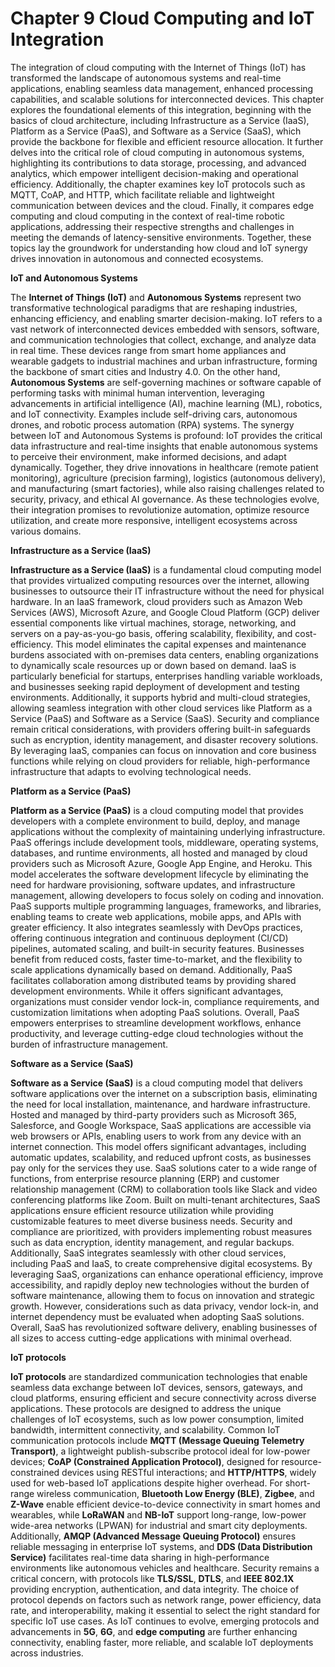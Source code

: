 # Chapter 9 Cloud Computing and IoT Integration

The integration of cloud computing with the Internet of Things (IoT) has transformed the landscape of autonomous systems and real-time applications, enabling seamless data management, enhanced processing capabilities, and scalable solutions for interconnected devices. This chapter explores the foundational elements of this integration, beginning with the basics of cloud architecture, including Infrastructure as a Service (IaaS), Platform as a Service (PaaS), and Software as a Service (SaaS), which provide the backbone for flexible and efficient resource allocation. It further delves into the critical role of cloud computing in autonomous systems, highlighting its contributions to data storage, processing, and advanced analytics, which empower intelligent decision-making and operational efficiency. Additionally, the chapter examines key IoT protocols such as MQTT, CoAP, and HTTP, which facilitate reliable and lightweight communication between devices and the cloud. Finally, it compares edge computing and cloud computing in the context of real-time robotic applications, addressing their respective strengths and challenges in meeting the demands of latency-sensitive environments. Together, these topics lay the groundwork for understanding how cloud and IoT synergy drives innovation in autonomous and connected ecosystems.

**IoT and Autonomous Systems**

The **Internet of Things (IoT)** and **Autonomous Systems** represent two transformative technological paradigms that are reshaping industries, enhancing efficiency, and enabling smarter decision-making. IoT refers to a vast network of interconnected devices embedded with sensors, software, and communication technologies that collect, exchange, and analyze data in real time. These devices range from smart home appliances and wearable gadgets to industrial machines and urban infrastructure, forming the backbone of smart cities and Industry 4.0. On the other hand, **Autonomous Systems** are self-governing machines or software capable of performing tasks with minimal human intervention, leveraging advancements in artificial intelligence (AI), machine learning (ML), robotics, and IoT connectivity. Examples include self-driving cars, autonomous drones, and robotic process automation (RPA) systems. The synergy between IoT and Autonomous Systems is profound: IoT provides the critical data infrastructure and real-time insights that enable autonomous systems to perceive their environment, make informed decisions, and adapt dynamically. Together, they drive innovations in healthcare (remote patient monitoring), agriculture (precision farming), logistics (autonomous delivery), and manufacturing (smart factories), while also raising challenges related to security, privacy, and ethical AI governance. As these technologies evolve, their integration promises to revolutionize automation, optimize resource utilization, and create more responsive, intelligent ecosystems across various domains.

**Infrastructure as a Service (IaaS)**

**Infrastructure as a Service (IaaS)** is a fundamental cloud computing model that provides virtualized computing resources over the internet, allowing businesses to outsource their IT infrastructure without the need for physical hardware. In an IaaS framework, cloud providers such as Amazon Web Services (AWS), Microsoft Azure, and Google Cloud Platform (GCP) deliver essential components like virtual machines, storage, networking, and servers on a pay-as-you-go basis, offering scalability, flexibility, and cost-efficiency. This model eliminates the capital expenses and maintenance burdens associated with on-premises data centers, enabling organizations to dynamically scale resources up or down based on demand. IaaS is particularly beneficial for startups, enterprises handling variable workloads, and businesses seeking rapid deployment of development and testing environments. Additionally, it supports hybrid and multi-cloud strategies, allowing seamless integration with other cloud services like Platform as a Service (PaaS) and Software as a Service (SaaS). Security and compliance remain critical considerations, with providers offering built-in safeguards such as encryption, identity management, and disaster recovery solutions. By leveraging IaaS, companies can focus on innovation and core business functions while relying on cloud providers for reliable, high-performance infrastructure that adapts to evolving technological needs.

**Platform as a Service (PaaS)**

**Platform as a Service (PaaS)** is a cloud computing model that provides developers with a complete environment to build, deploy, and manage applications without the complexity of maintaining underlying infrastructure. PaaS offerings include development tools, middleware, operating systems, databases, and runtime environments, all hosted and managed by cloud providers such as Microsoft Azure, Google App Engine, and Heroku. This model accelerates the software development lifecycle by eliminating the need for hardware provisioning, software updates, and infrastructure management, allowing developers to focus solely on coding and innovation. PaaS supports multiple programming languages, frameworks, and libraries, enabling teams to create web applications, mobile apps, and APIs with greater efficiency. It also integrates seamlessly with DevOps practices, offering continuous integration and continuous deployment (CI/CD) pipelines, automated scaling, and built-in security features. Businesses benefit from reduced costs, faster time-to-market, and the flexibility to scale applications dynamically based on demand. Additionally, PaaS facilitates collaboration among distributed teams by providing shared development environments. While it offers significant advantages, organizations must consider vendor lock-in, compliance requirements, and customization limitations when adopting PaaS solutions. Overall, PaaS empowers enterprises to streamline development workflows, enhance productivity, and leverage cutting-edge cloud technologies without the burden of infrastructure management.

**Software as a Service (SaaS)**

**Software as a Service (SaaS)** is a cloud computing model that delivers software applications over the internet on a subscription basis, eliminating the need for local installation, maintenance, and hardware infrastructure. Hosted and managed by third-party providers such as Microsoft 365, Salesforce, and Google Workspace, SaaS applications are accessible via web browsers or APIs, enabling users to work from any device with an internet connection. This model offers significant advantages, including automatic updates, scalability, and reduced upfront costs, as businesses pay only for the services they use. SaaS solutions cater to a wide range of functions, from enterprise resource planning (ERP) and customer relationship management (CRM) to collaboration tools like Slack and video conferencing platforms like Zoom. Built on multi-tenant architectures, SaaS applications ensure efficient resource utilization while providing customizable features to meet diverse business needs. Security and compliance are prioritized, with providers implementing robust measures such as data encryption, identity management, and regular backups. Additionally, SaaS integrates seamlessly with other cloud services, including PaaS and IaaS, to create comprehensive digital ecosystems. By leveraging SaaS, organizations can enhance operational efficiency, improve accessibility, and rapidly deploy new technologies without the burden of software maintenance, allowing them to focus on innovation and strategic growth. However, considerations such as data privacy, vendor lock-in, and internet dependency must be evaluated when adopting SaaS solutions. Overall, SaaS has revolutionized software delivery, enabling businesses of all sizes to access cutting-edge applications with minimal overhead.

**IoT protocols**

**IoT protocols** are standardized communication technologies that enable seamless data exchange between IoT devices, sensors, gateways, and cloud platforms, ensuring efficient and secure connectivity across diverse applications. These protocols are designed to address the unique challenges of IoT ecosystems, such as low power consumption, limited bandwidth, intermittent connectivity, and scalability. Common IoT communication protocols include **MQTT (Message Queuing Telemetry Transport)**, a lightweight publish-subscribe protocol ideal for low-power devices; **CoAP (Constrained Application Protocol)**, designed for resource-constrained devices using RESTful interactions; and **HTTP/HTTPS**, widely used for web-based IoT applications despite higher overhead. For short-range wireless communication, **Bluetooth Low Energy (BLE)**, **Zigbee**, and **Z-Wave** enable efficient device-to-device connectivity in smart homes and wearables, while **LoRaWAN** and **NB-IoT** support long-range, low-power wide-area networks (LPWAN) for industrial and smart city deployments. Additionally, **AMQP (Advanced Message Queuing Protocol)** ensures reliable messaging in enterprise IoT systems, and **DDS (Data Distribution Service)** facilitates real-time data sharing in high-performance environments like autonomous vehicles and healthcare. Security remains a critical concern, with protocols like **TLS/SSL**, **DTLS**, and **IEEE 802.1X** providing encryption, authentication, and data integrity. The choice of protocol depends on factors such as network range, power efficiency, data rate, and interoperability, making it essential to select the right standard for specific IoT use cases. As IoT continues to evolve, emerging protocols and advancements in **5G**, **6G**, and **edge computing** are further enhancing connectivity, enabling faster, more reliable, and scalable IoT deployments across industries.


